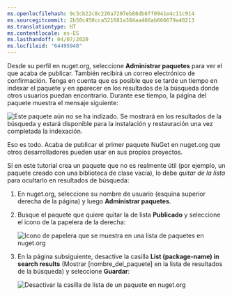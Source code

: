 ```yaml
---
ms.openlocfilehash: 9c3cb22c8c220a7297eb88db6ff0941e4c11c914
ms.sourcegitcommit: 2b50c450cca521681a384aa466ab666679a40213
ms.translationtype: HT
ms.contentlocale: es-ES
ms.lasthandoff: 04/07/2020
ms.locfileid: "64495948"
---
```

Desde su perfil en nuget.org, seleccione **Administrar paquetes** para ver el que acaba de publicar. También recibirá un correo electrónico de confirmación. Tenga en cuenta que es posible que se tarde un tiempo en indexar el paquete y en aparecer en los resultados de la búsqueda donde otros usuarios puedan encontrarlo. Durante ese tiempo, la página del paquete muestra el mensaje siguiente:

![Este paquete aún no se ha indizado. Se mostrará en los resultados de la búsqueda y estará disponible para la instalación y restauración una vez completada la indexación.](../media/QS_Create-03-NotIndexed.png)

Eso es todo. Acaba de publicar el primer paquete NuGet en nuget.org que otros desarrolladores pueden usar en sus propios proyectos.

Si en este tutorial crea un paquete que no es realmente útil (por ejemplo, un paquete creado con una biblioteca de clase vacía), lo debe *quitar de la lista* para ocultarlo en resultados de búsqueda:

1. En nuget.org, seleccione su nombre de usuario (esquina superior derecha de la página) y luego **Administrar paquetes**.

1. Busque el paquete que quiere quitar la de lista **Publicado** y seleccione el icono de la papelera de la derecha:

    ![Icono de papelera que se muestra en una lista de paquetes en nuget.org](../media/qs_create-vs-03-trash-can.png)

1. En la página subsiguiente, desactive la casilla **List (package-name) in search results** (Mostrar [nombre_del_paquete] en la lista de resultados de la búsqueda) y seleccione **Guardar**:

    ![Desactivar la casilla de lista de un paquete en nuget.org](../media/qs_create-vs-04-unlist.png)